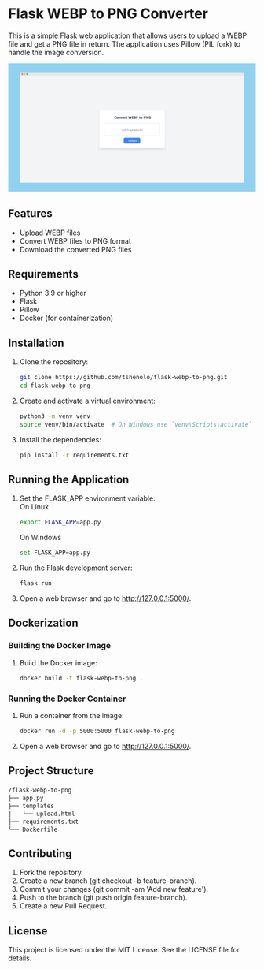 # Flask WEBP to PNG Converter

This is a simple Flask web application that allows users to upload a WEBP file and get a PNG file in return. The application uses Pillow (PIL fork) to handle the image conversion.

![screenshot](screenshot.png)

## Features

- Upload WEBP files
- Convert WEBP files to PNG format
- Download the converted PNG files

## Requirements

- Python 3.9 or higher
- Flask
- Pillow
- Docker (for containerization)

## Installation

1. Clone the repository:

    ```bash
   git clone https://github.com/tshenolo/flask-webp-to-png.git
   cd flask-webp-to-png
    ```

2. Create and activate a virtual environment:
    ```bash
    python3 -m venv venv
    source venv/bin/activate  # On Windows use `venv\Scripts\activate`
    ```

3. Install the dependencies:
    ```bash
    pip install -r requirements.txt
    ```

## Running the Application

1. Set the FLASK_APP environment variable:  
    On Linux  
    ```bash
    export FLASK_APP=app.py 
    ```
    On Windows
    ```bash
    set FLASK_APP=app.py
    ```

2. Run the Flask development server:
    ```bash
    flask run
    ```

3. Open a web browser and go to http://127.0.0.1:5000/.


## Dockerization
### Building the Docker Image
1. Build the Docker image:
    ```bash
    docker build -t flask-webp-to-png .
    ```

### Running the Docker Container
1. Run a container from the image:
    ```bash
    docker run -d -p 5000:5000 flask-webp-to-png
    ```

2. Open a web browser and go to http://127.0.0.1:5000/.

## Project Structure
    /flask-webp-to-png
    ├── app.py
    ├── templates
    │   └── upload.html
    ├── requirements.txt
    └── Dockerfile

## Contributing
1. Fork the repository.
2. Create a new branch (git checkout -b feature-branch).
3. Commit your changes (git commit -am 'Add new feature').
4. Push to the branch (git push origin feature-branch).
5. Create a new Pull Request.

## License
This project is licensed under the MIT License. See the LICENSE file for details.










